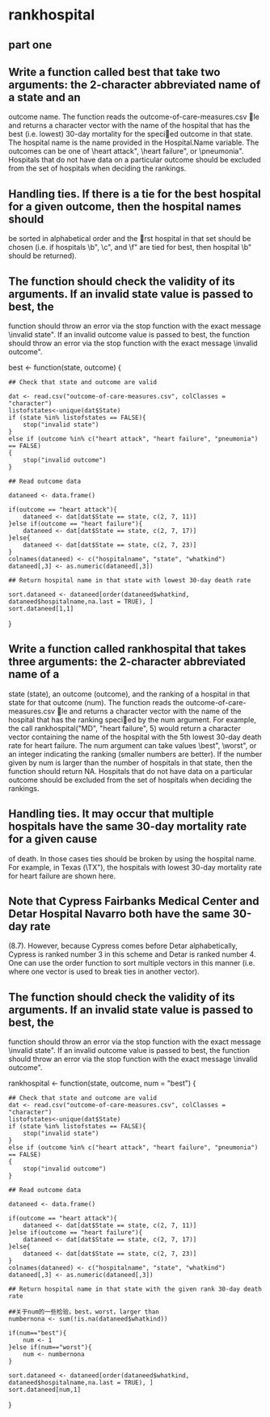 rankhospital
============
## part one
## Write a function called best that take two arguments: the 2-character abbreviated name of a state and an
outcome name. The function reads the outcome-of-care-measures.csv le and returns a character vector
with the name of the hospital that has the best (i.e. lowest) 30-day mortality for the specied outcome
in that state. The hospital name is the name provided in the Hospital.Name variable. The outcomes can
be one of \heart attack", \heart failure", or \pneumonia". Hospitals that do not have data on a particular
outcome should be excluded from the set of hospitals when deciding the rankings.
## Handling ties. If there is a tie for the best hospital for a given outcome, then the hospital names should
be sorted in alphabetical order and the rst hospital in that set should be chosen (i.e. if hospitals \b", \c",
and \f" are tied for best, then hospital \b" should be returned).

## The function should check the validity of its arguments. If an invalid state value is passed to best, the
function should throw an error via the stop function with the exact message \invalid state". If an invalid
outcome value is passed to best, the function should throw an error via the stop function with the exact
message \invalid outcome".

best <- function(state, outcome) {
  
    ## Check that state and outcome are valid

    dat <- read.csv("outcome-of-care-measures.csv", colClasses = "character")
    listofstates<-unique(dat$State)
    if (state %in% listofstates == FALSE){
        stop("invalid state")
    }
    else if (outcome %in% c("heart attack", "heart failure", "pneumonia") == FALSE)
    {
        stop("invalid outcome")
    }
  
    ## Read outcome data

    dataneed <- data.frame()
    
    if(outcome == "heart attack"){
        dataneed <- dat[dat$State == state, c(2, 7, 11)]
    }else if(outcome == "heart failure"){
        dataneed <- dat[dat$State == state, c(2, 7, 17)]
    }else{
        dataneed <- dat[dat$State == state, c(2, 7, 23)] 
    }
    colnames(dataneed) <- c("hospitalname", "state", "whatkind")
    dataneed[,3] <- as.numeric(dataneed[,3])
    
    ## Return hospital name in that state with lowest 30-day death rate
    
    sort.dataneed <- dataneed[order(dataneed$whatkind, dataneed$hospitalname,na.last = TRUE), ]
    sort.dataneed[1,1]
}



## Write a function called rankhospital that takes three arguments: the 2-character abbreviated name of a
state (state), an outcome (outcome), and the ranking of a hospital in that state for that outcome (num).
The function reads the outcome-of-care-measures.csv le and returns a character vector with the name
of the hospital that has the ranking specied by the num argument. For example, the call
rankhospital("MD", "heart failure", 5) would return a character vector containing the name of the hospital with the 5th lowest 30-day death rate
for heart failure. The num argument can take values \best", \worst", or an integer indicating the ranking
(smaller numbers are better). If the number given by num is larger than the number of hospitals in that
state, then the function should return NA. Hospitals that do not have data on a particular outcome should
be excluded from the set of hospitals when deciding the rankings.

## Handling ties. It may occur that multiple hospitals have the same 30-day mortality rate for a given cause
of death. In those cases ties should be broken by using the hospital name. For example, in Texas (\TX"),
the hospitals with lowest 30-day mortality rate for heart failure are shown here.

## Note that Cypress Fairbanks Medical Center and Detar Hospital Navarro both have the same 30-day rate
(8.7). However, because Cypress comes before Detar alphabetically, Cypress is ranked number 3 in this
scheme and Detar is ranked number 4. One can use the order function to sort multiple vectors in this
manner (i.e. where one vector is used to break ties in another vector).

## The function should check the validity of its arguments. If an invalid state value is passed to best, the
function should throw an error via the stop function with the exact message \invalid state". If an invalid
outcome value is passed to best, the function should throw an error via the stop function with the exact
message \invalid outcome".


rankhospital <- function(state, outcome, num = "best") {
  
    ## Check that state and outcome are valid
    dat <- read.csv("outcome-of-care-measures.csv", colClasses = "character")
    listofstates<-unique(dat$State)
    if (state %in% listofstates == FALSE){
        stop("invalid state")
    }
    else if (outcome %in% c("heart attack", "heart failure", "pneumonia") == FALSE)
    {
        stop("invalid outcome")
    }
    
    ## Read outcome data
    
    dataneed <- data.frame()
    
    if(outcome == "heart attack"){
        dataneed <- dat[dat$State == state, c(2, 7, 11)]
    }else if(outcome == "heart failure"){
        dataneed <- dat[dat$State == state, c(2, 7, 17)]
    }else{
        dataneed <- dat[dat$State == state, c(2, 7, 23)] 
    }
    colnames(dataneed) <- c("hospitalname", "state", "whatkind")
    dataneed[,3] <- as.numeric(dataneed[,3])
    
    ## Return hospital name in that state with the given rank 30-day death rate
    
    ##关于num的一些检验，best，worst，larger than
    numbernona <- sum(!is.na(dataneed$whatkind))
    
    if(num=="best"){
        num <- 1
    }else if(num=="worst"){
        num <- numbernona
    }
    
    sort.dataneed <- dataneed[order(dataneed$whatkind, dataneed$hospitalname,na.last = TRUE), ]
    sort.dataneed[num,1]
}





